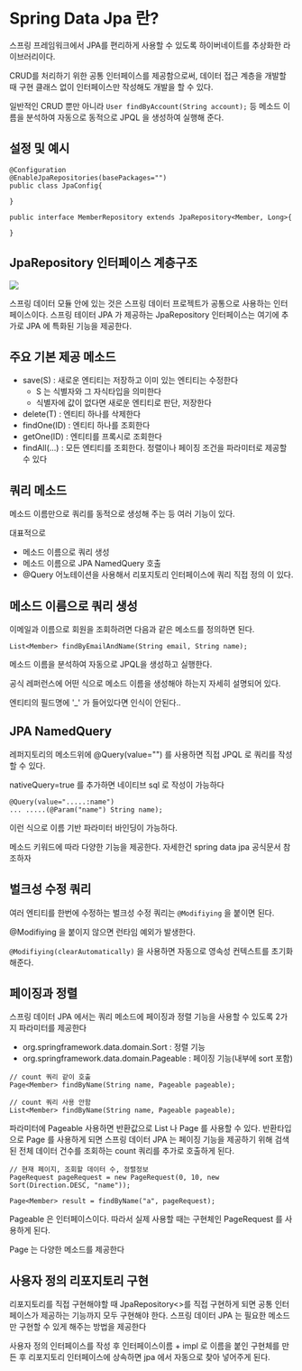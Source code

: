 # Spring Data Jpa 란?
스프링 프레임워크에서 JPA를 편리하게 사용할 수 있도록 하이버네이트를 추상화한 라이브러리이다.

CRUD를 처리하기 위한 공통 인터페이스를 제공함으로써, 데이터 접근 계층을 개발할 때 구현 클래스 없이 인터페이스만 작성해도 개발을 할 수 있다.

일반적인 CRUD 뿐만 아니라 ```User findByAccount(String account);``` 등 메소드 이름을 분석하여 자동으로 동적으로 JPQL 을 생성하여 실행해 준다.

## 설정 및 예시
```
@Configuration
@EnableJpaRepositories(basePackages="")
public class JpaConfig{

}
```
```
public interface MemberRepository extends JpaRepository<Member, Long>{

}
```

## JpaRepository 인터페이스 계층구조
![](https://img1.daumcdn.net/thumb/R1280x0/?scode=mtistory2&fname=https%3A%2F%2Fblog.kakaocdn.net%2Fdn%2FKcVAb%2FbtqT7XbZscj%2FCKSFUNj6a64iZ7auAZxVJk%2Fimg.png)

스프링 데이터 모듈 안에 있는 것은 스프링 데이터 프로젝트가 공통으로 사용하는 인터페이스이다. 스프링 테이터 JPA 가 제공하는 JpaRepository 인터페이스는 여기에 추가로 JPA 에 특화된 기능을 제공한다.

## 주요 기본 제공 메소드
* save(S) : 새로운 엔티티는 저장하고 이미 있는 엔티티는 수정한다
    * S 는 식별자와 그 자식타입을 의미한다
    * 식별자에 값이 없다면 새로운 엔티티로 판단, 저장한다
* delete(T) : 엔티티 하나를 삭제한다
* findOne(ID) : 엔티티 하나를 조회한다
* getOne(ID) : 엔티티를 프록시로 조회한다
* findAll(...) : 모든 엔티티를 조회한다. 정렬이나 페이징 조건을 파라미터로 제공할 수 있다

## 쿼리 메소드
메소드 이름만으로 쿼리를 동적으로 생성해 주는 등 여러 기능이 있다.

대표적으로
* 메소드 이름으로 쿼리 생성
* 메소드 이름으로 JPA NamedQuery 호출
* @Query 어노테이션을 사용해서 리포지토리 인터페이스에 쿼리 직접 정의
이 있다.

## 메소드 이름으로 쿼리 생성
이메일과 이름으로 회원을 조회하려면 다음과 같은 메소드를 정의하면 된다.

```
List<Member> findByEmailAndName(String email, String name);
```

메소드 이름을 분석하여 자동으로 JPQL을 생성하고 실행한다.

공식 레퍼런스에 어떤 식으로 메소드 이름을 생성해야 하는지 자세히 설명되어 있다.

엔티티의 필드명에 '_' 가 들어있다면 인식이 안된다..

## JPA NamedQuery
레퍼지토리의 메소드위에 @Query(value="") 를 사용하면 직접 JPQL 로 쿼리를 작성할 수 있다.

nativeQuery=true 를 추가하면 네이티브 sql 로 작성이 가능하다

    @Query(value=".....:name")
    ... .....(@Param("name") String name);

이런 식으로 이름 기반 파라미터 바인딩이 가능하다.

메소드 키워드에 따라 다양한 기능을 제공한다. 자세한건 spring data jpa 공식문서 참조하자

## 벌크성 수정 쿼리
여러 엔티티를 한번에 수정하는 벌크성 수정 쿼리는 ```@Modifiying``` 을 붙이면 된다.

@Modifiying 을 붙이지 않으면 런타임 예외가 발생한다. 

```@Modifiying(clearAutomatically)``` 을 사용하면 자동으로 영속성 컨텍스트를 초기화 해준다.

## 페이징과 정렬
스프링 데이터 JPA 에서는 쿼리 메소드에 페이징과 정렬 기능을 사용할 수 있도록 2가지 파라미터를 제공한다

* org.springframework.data.domain.Sort : 정렬 기능
* org.springframework.data.domain.Pageable : 페이징 기능(내부에 sort 포함)

```
// count 쿼리 같이 호출
Page<Member> findByName(String name, Pageable pageable);

// count 쿼리 사용 안함
List<Member> findByName(String name, Pageable pageable);
```

파라미터에 Pageable 사용하면 반환값으로 List 나 Page 를 사용할 수 있다. 반환타입으로 Page 를 사용하게 되면 스프링 데이터 JPA 는 페이징 기능을 제공하기 위해 검색된 전체 데이터 건수를 조회하는 count 쿼리를 추가로 호출하게 된다.

```
// 현재 페이지, 조회할 데이터 수, 정렬정보
PageRequest pageRequest = new PageRequest(0, 10, new Sort(Direction.DESC, "name"));

Page<Member> result = findByName("a", pageRequest);
```

Pageable 은 인터페이스이다. 따라서 실제 사용할 때는 구현체인 PageRequest 를 사용하게 된다.

Page 는 다양한 메소드를 제공한다

## 사용자 정의 리포지토리 구현
리포지토리를 직접 구현해야할 때 JpaRepository<>를 직접 구현하게 되면 공통 인터페이스가 제공하는 기능까지 모두 구현해야 한다. 스프링 데이터 JPA 는 필요한 메소드만 구현할 수 있게 해주는 방법을 제공한다

사용자 정의 인터페이스를 작성 후 인터페이스이름 + impl 로 이름을 붙인 구현체를 만든 후 리포지토리 인터페이스에 상속하면 jpa 에서 자동으로 찾아 넣어주게 된다.

